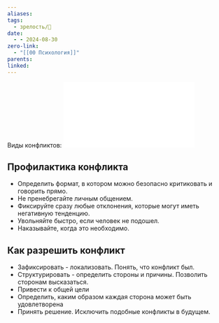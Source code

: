 ```yaml
---
aliases: 
tags:
  - зрелость/🌱
date:
  - - 2024-08-30
zero-link:
  - "[[00 Психология]]"
parents: 
linked:
---
```


Виды конфликтов: ![Виды конфликтов](_inbox/Виды%20конфликтов.md)
## Профилактика конфликта
- Определить формат, в котором можно безопасно критиковать и говорить прямо.
- Не пренебрегайте личным общением.
- Фиксируйте сразу любые отклонения, которые могут иметь негативную тенденцию.
- Увольняйте быстро, если человек не подошел.
- Наказывайте, когда это необходимо.
## Как разрешить конфликт
- Зафиксировать - локализовать. Понять, что конфликт был.
- Структурировать - определить стороны и причины. Позволить сторонам высказаться.
- Привести к общей цели
- Определить, каким образом каждая сторона может быть удовлетворена
- Принять решение. Исключить подобные конфликты в будущем.